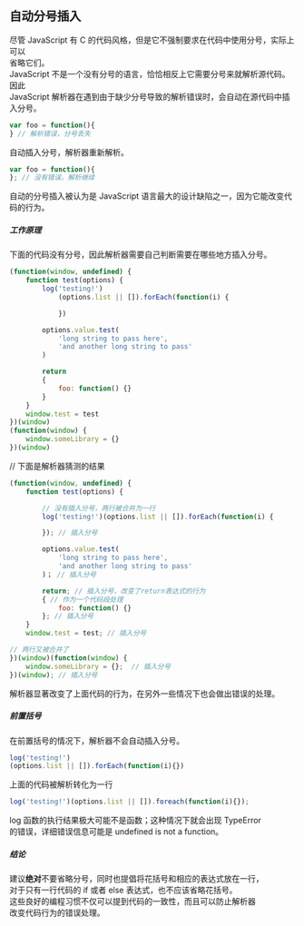 ## 自动分号插入
尽管 JavaScript 有 C 的代码风格，但是它不强制要求在代码中使用分号，实际上可以<br>
省略它们。<br>
JavaScript 不是一个没有分号的语言，恰恰相反上它需要分号来就解析源代码。 因此 <br>
JavaScript 解析器在遇到由于缺少分号导致的解析错误时，会自动在源代码中插入分号。
```javascript
var foo = function(){
} // 解析错误，分号丢失
```
自动插入分号，解析器重新解析。
```javascript
var foo = function(){
}; // 没有错误，解析继续
```
自动的分号插入被认为是 JavaScript 语言最大的设计缺陷之一，因为它能改变代码的行为。

##### 工作原理
下面的代码没有分号，因此解析器需要自己判断需要在哪些地方插入分号。
```javascript
(function(window, undefined) {
    function test(options) {
        log('testing!')
            (options.list || []).forEach(function(i) {

            })

        options.value.test(
            'long string to pass here',
            'and another long string to pass'
        )

        return 
        {
            foo: function() {}
        }
    }
    window.test = test
})(window)
(function(window) {
    window.someLibrary = {}
})(window)
```

// 下面是解析器猜测的结果
```javascript
(function(window, undefined) {
    function test(options) {

    	// 没有插入分号，两行被合并为一行
        log('testing!')(options.list || []).forEach(function(i) {

        }); // 插入分号

        options.value.test(
            'long string to pass here',
            'and another long string to pass'
        )； // 插入分号

        return; // 插入分号，改变了return表达式的行为
        { // 作为一个代码段处理
            foo: function() {}
        }; // 插入分号
    }
    window.test = test; // 插入分号

// 两行又被合并了
})(window)(function(window) {
    window.someLibrary = {};  // 插入分号
})(window); // 插入分号
```
解析器显著改变了上面代码的行为，在另外一些情况下也会做出错误的处理。

##### 前置括号
在前置括号的情况下，解析器不会自动插入分号。
```javascript
log('testing!')
(options.list || []).forEach(function(i){})
```
上面的代码被解析转化为一行
```javascript
log('testing!')(options.list || []).foreach(function(i){});
```
log 函数的执行结果极大可能不是函数；这种情况下就会出现 TypeError<br>
的错误，详细错误信息可能是 undefined is not a function。

##### 结论
建议**绝对**不要省略分号，同时也提倡将花括号和相应的表达式放在一行，<br>
对于只有一行代码的 if 或者 else 表达式，也不应该省略花括号。<br>
这些良好的编程习惯不仅可以提到代码的一致性，而且可以防止解析器<br>
改变代码行为的错误处理。